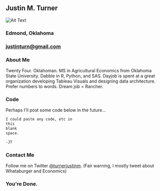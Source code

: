 <!-- https://guides.github.com/features/mastering-markdown/ for markdown guide --> 

## Justin M. Turner
![Alt Text](https://media.licdn.com/mpr/mpr/shrinknp_400_400/AAEAAQAAAAAAAAgiAAAAJDgyZDFlZTRjLTg0M2ItNDdmNy1hOWJmLTU2NDc5ZmE0OTcyZQ.jpg
)

### Edmond, Oklahoma
### justinturn@gmail.com


### About Me

Twenty Four. Oklahoman. MS in Agricultural Economics from Oklahoma State University. 
Dabble in R, Python, and SAS. 
Dayjob is spent at a great organization developing Tableau Visuals and designing data architecture. 
Prefer numbers to words. 
Dream job = Rancher. 




### Code

Perhaps I'll post some code below in the future...
```markdown
I could paste any code, etc in 
this
blank 
space.

-JT
```

### Contact Me

Follow me on Twitter [@turnerjustinm](https://twitter.com/turnerjustinm). (Fair warning, I mostly tweet about Whataburger and Economics)


### You're Done.
